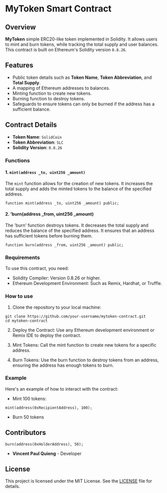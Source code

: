 # MyToken Smart Contract

## Overview

**MyToken** simple ERC20-like token implemented in Solidity. It allows users to mint and burn tokens, while tracking the total supply and user balances. This contract is built on Ethereum's Solidity version `0.8.26`.

## Features

- Public token details such as **Token Name**, **Token Abbreviation**, and **Total Supply**.
- A mapping of Ethereum addresses to balances.
- Minting function to create new tokens.
- Burning function to destroy tokens.
- Safeguards to ensure tokens can only be burned if the address has a sufficient balance.

## Contract Details

- **Token Name**: `SolidCoin`
- **Token Abbreviation**: `SLC`
- **Solidity Version**: `0.8.26`

### Functions

#### 1. `mint(address _to, uint256 _amount)`
The `mint` function allows for the creation of new tokens. It increases the total supply and adds the minted tokens to the balance of the specified address.

```solidity
function mint(address _to, uint256 _amount) public;
```

#### 2. 'burn(address _from, uint256 _amount)
The 'burn' function destroys tokens. It decreases the total supply and reduces the balance of the specified address. It ensures that an address has sufficient tokens before burning them.

```solidity
function burn(address _from, uint256 _amount) public;
```

### Requirements
To use this contract, you need:

- Solidity Compiler: Version 0.8.26 or higher.
- Ethereum Development Environment: Such as Remix, Hardhat, or Truffle.

### How to use

1. Clone the repository to your local machine:

```solidity
git clone https://github.com/your-username/mytoken-contract.git
cd mytoken-contract
```

2. Deploy the Contract: Use any Ethereum development environment or Remix IDE to deploy the contract.

3. Mint Tokens: Call the mint function to create new tokens for a specific address.

4. Burn Tokens: Use the burn function to destroy tokens from an address, ensuring the address has enough tokens to burn.

### Example
Here's an example of how to interact with the contract:

- Mint 100 tokens:
```solidity
mint(address(0xRecipientAddress), 100);
```
- Burn 50 tokens
## Contributors
```solidity
burn(address(0xHolderAddress), 50);
```
- **Vincent Paul Quieng** - Developer 

## License 

This project is licensed under the MIT License. See the [LICENSE](LICENSE) file for details.

